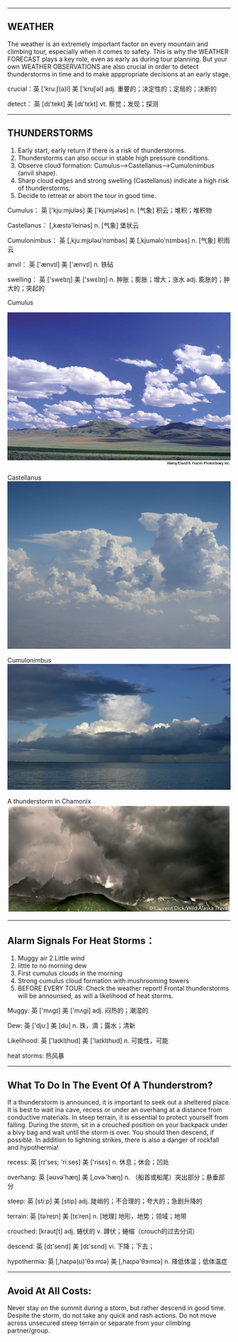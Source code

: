 --------------------------
WEATHER
--------------------------

The weather is an extremely important factor on every mountain and climbing tour, especially when it comes to safety. 
This is why the WEATHER FORECAST plays a key role, even as early as during tour planning. But your own WEATHER OBSERVATIONS 
are also crucial in order to detect thunderstorms in time and to make apppropriate decisions at an early stage.

crucial：英 ['kruːʃ(ə)l] 美 ['krʊʃəl] adj. 重要的；决定性的；定局的；决断的

detect： 英 [dɪ'tekt] 美 [dɪ'tɛkt] vt. 察觉；发现；探测

-----------------------------------------------------
THUNDERSTORMS
-----------------------------------------------------
1. Early start, early return if there is a risk of thunderstorms.
2. Thunderstorms can also occur in stable high pressure conditions.
3. Observe cloud formation: Cumulus-->Castellanus-->Cumulonimbus (anvil shape).
4. Sharp cloud edges and strong swelling (Castellanus) indicate a high risk of thunderstorms.
5. Decide to retreat or abort the tour in good time.

Cumulus： 英 ['kjuːmjʊləs] 美 ['kjumjələs] n. [气象] 积云；堆积；堆积物

Castellanus： [,kæstə'leinəs]  n. [气象] 堡状云

Cumulonimbus： 英 [,kjuːmjʊləʊ'nɪmbəs] 美 [,kjuməlo'nɪmbəs] n. [气象] 积雨云

anvil： 英 ['ænvɪl] 美 ['ænvɪl] n. 铁砧

swelling： 英 ['swelɪŋ] 美 ['swɛlɪŋ] n. 肿胀；膨胀；增大；涨水 adj. 膨胀的；肿大的；突起的


Cumulus

![](https://github.com/zzcistaken/RockGuideBook/blob/master/images/Cumulus.jpg)
    
Castellanus
![](https://github.com/zzcistaken/RockGuideBook/blob/master/images/Castellanus.jpg)
    
Cumulonimbus
![](https://github.com/zzcistaken/RockGuideBook/blob/master/images/Cumulonimbus.jpg)

A thunderstorm in Chamonix
![](https://github.com/zzcistaken/RockGuideBook/blob/master/images/Thunderstorm.jpg)


-----------------------------------------------------
Alarm Signals For Heat Storms：
-----------------------------------------------------
1. Muggy air
2.Little wind
3. little to no morning dew
4. First cumulus clouds in the morning
5. Strong cumulus cloud formation with mushrooming towers
6. BEFORE EVERY TOUR: Check the weather report! Frontal thunderstorms will be announsed, as will a likelihood of heat storms.


Muggy: 英 ['mʌgɪ] 美 ['mʌɡi] adj. 闷热的；潮湿的

Dew: 英 ['djuː] 美 [du] n. 珠，滴；露水；清新

Likelihood: 英 ['laɪklɪhʊd]  美 ['laɪklɪhʊd] n. 可能性，可能

heat storms: 热风暴


-----------------------------------------------------
What To Do In The Event Of A Thunderstrom?
-----------------------------------------------------
If a thunderstorm is announced, it is important to seek out a sheltered place. It is best to wait ina cave, recess or under an overhang at a distance from conductive materials. In steep terrain, it is essential to protect yourself from falling. During the storm, sit in a crouched position on your backpack under a bivy bag and wait until the storm is over.
You should then descend, if possible. In addition to lightning strikes, there is also a danger of rockfall and hypothermia!


recess: 英 [rɪ'ses; 'riːses] 美 ['risɛs] n. 休息；休会；凹处

overhang: 英 [əʊvə'hæŋ] 美 [,ovɚ'hæŋ] n. （船首或船尾）突出部分；悬垂部分

steep: 英 [stiːp] 美 [stip] adj. 陡峭的；不合理的；夸大的；急剧升降的

terrain: 英 [təˈreɪn] 美 [tɛˈren] n. [地理] 地形，地势；领域；地带

crouched: [krautʃt] adj. 蜷伏的 v. 蹲伏；蜷缩（crouch的过去分词）

descend: 英 [dɪ'send] 美 [dɪ'sɛnd] vi. 下降；下去；

hypothermia: 英 [,haɪpə(ʊ)'θɜːmɪə] 美 [,haɪpə'θɝmɪə]  n. 降低体温；低体温症



--------------------------------------------------
Avoid At All Costs:
--------------------------------------------------
Never stay on the summit during a storm, but rather descend in good time. Despite the storm, do not take any quick and rash actions. Do not move across unsecured steep terrain or separate from your climbing partner/group.
